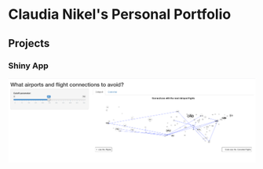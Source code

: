 # Claudia Nikel's Personal Portfolio

## Projects

### Shiny App
![Test Image 1](images/ShinyApp.png)

